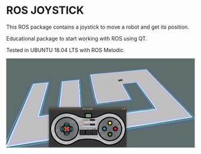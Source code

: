 # ROS JOYSTICK #

This ROS package contains a joystick to move a robot and get its position.

Educational package to start working with ROS using QT.

Tested in UBUNTU 18.04 LTS with ROS Melodic.



![ros_joystick used in a created map in simulation](resources/images/ros_joystick_test.png)
